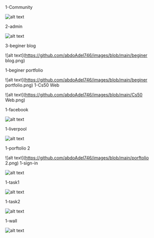 1-Community

![alt text](https://github.com/abdoAdel746/images/blob/main/Community.png)

2-admin

![alt text](https://github.com/abdoAdel746/images/blob/main/admin.png)

3-beginer blog

![alt text](https://github.com/abdoAdel746/images/blob/main/beginer blog.png)

1-beginer portfolio

![alt text](https://github.com/abdoAdel746/images/blob/main/beginer portfolio.png)
1-Cs50 Web

![alt text](https://github.com/abdoAdel746/images/blob/main/Cs50 Web.png)

1-facebook

![alt text](https://github.com/abdoAdel746/images/blob/main/Community.png)

1-liverpool

![alt text](https://github.com/abdoAdel746/images/blob/main/liverpool.png)

1-porftolio 2

![alt text](https://github.com/abdoAdel746/images/blob/main/porftolio 2.png)
1-sign-in

![alt text](https://github.com/abdoAdel746/images/blob/main/sign-in.png)

1-task1

![alt text](https://github.com/abdoAdel746/images/blob/main/task1.png)

1-task2

![alt text](https://github.com/abdoAdel746/images/blob/main/task2.png)

1-wall

![alt text](https://github.com/abdoAdel746/images/blob/main/Community.png)
